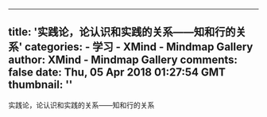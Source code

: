 
---
title: '实践论，论认识和实践的关系——知和行的关系'
categories: 
    - 学习
    - XMind - Mindmap Gallery
author: XMind - Mindmap Gallery
comments: false
date: Thu, 05 Apr 2018 01:27:54 GMT
thumbnail: ''
---

<div>   
实践论，论认识和实践的关系——知和行的关系  
</div>
            
